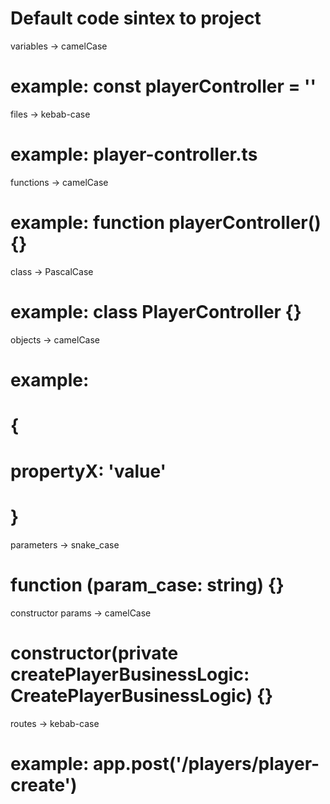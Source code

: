 # Default code sintex to project 

variables -> camelCase 
  # example: const playerController = ''

files ->  kebab-case
  # example: player-controller.ts

functions -> camelCase 
  # example: function playerController() {}

class -> PascalCase 
  # example: class PlayerController {}

objects -> camelCase 
  # example: 
  # {
  #   propertyX: 'value'
  # }
  
parameters -> snake_case 
  # function (param_case: string) {}

constructor params -> camelCase
  # constructor(private createPlayerBusinessLogic: CreatePlayerBusinessLogic) {}

routes -> kebab-case
  # example: app.post('/players/player-create')
